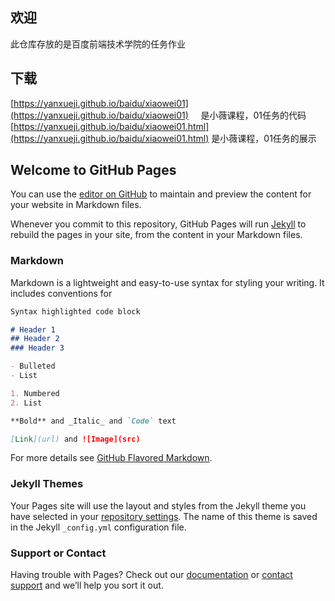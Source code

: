 ## 欢迎
此仓库存放的是百度前端技术学院的任务作业
## 下载

[https://yanxueji.github.io/baidu/xiaowei01](https://yanxueji.github.io/baidu/xiaowei01)       是小薇课程，01任务的代码
[https://yanxueji.github.io/baidu/xiaowei01.html](https://yanxueji.github.io/baidu/xiaowei01.html) 是小薇课程，01任务的展示



## Welcome to GitHub Pages

You can use the [editor on GitHub](https://github.com/yanxueji/baidu/edit/master/index.md) to maintain and preview the content for your website in Markdown files.

Whenever you commit to this repository, GitHub Pages will run [Jekyll](https://jekyllrb.com/) to rebuild the pages in your site, from the content in your Markdown files.

### Markdown

Markdown is a lightweight and easy-to-use syntax for styling your writing. It includes conventions for

```markdown
Syntax highlighted code block

# Header 1
## Header 2
### Header 3

- Bulleted
- List

1. Numbered
2. List

**Bold** and _Italic_ and `Code` text

[Link](url) and ![Image](src)
```

For more details see [GitHub Flavored Markdown](https://guides.github.com/features/mastering-markdown/).

### Jekyll Themes

Your Pages site will use the layout and styles from the Jekyll theme you have selected in your [repository settings](https://github.com/yanxueji/baidu/settings). The name of this theme is saved in the Jekyll `_config.yml` configuration file.

### Support or Contact

Having trouble with Pages? Check out our [documentation](https://help.github.com/categories/github-pages-basics/) or [contact support](https://github.com/contact) and we’ll help you sort it out.
